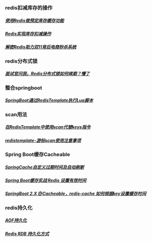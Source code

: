 ### redis扣减库存的操作
##### [使用Redis做预定库存缓存功能][1]
##### [Redis实现库存扣减操作][2]
##### [解密Redis助力双11背后电商秒杀系统][3]
[1]: https://www.cnblogs.com/xuning/p/6097954.html
[2]:https://blog.csdn.net/weixin_40663800/article/details/102902899
[3]:https://mp.weixin.qq.com/s/w3-8Ye8vzrftLZoHWbCzIw


### redis分布式锁
##### [面试官问我，Redis分布式锁如何续期？懵了][4]
[4]: https://www.cnblogs.com/yuxiang1/archive/2019/03/13/10527028.html


### 整合springboot
##### [SpringBoot通过RedisTemplate执行Lua脚本][5]
[5]: https://www.cnblogs.com/loveLands/articles/11079516.html

### scan用法
##### [在RedisTemplate中使用scan代替keys指令][6]
##### [redistemplate-游标scan使用注意事项][7]
[6]: https://blog.csdn.net/oschina_40914891/article/details/100151227
[7]: https://www.wandouip.com/t5i73668/

### Spring Boot缓存Cacheable
##### [SpringCache自定义过期时间及自动刷新][8]
##### [Spring Boot缓存实战 Redis 设置有效时间][9]
##### [SpringBoot 2.X @Cacheable，redis-cache 如何根据key设置缓存时间][10]
[8]:https://www.cnblogs.com/top-housekeeper/p/11980973.html#autoid-2-0-0
[9]:https://www.jianshu.com/p/275cb42080d9
[10]:https://segmentfault.com/q/1010000015203664

### redis持久化
##### [<Redis>AOF持久化][11]
##### [Redis RDB 持久化方式][12]
[11]:https://www.jianshu.com/p/1e34fdc51e3b
[12]:https://www.jianshu.com/p/c0e2c54b6519